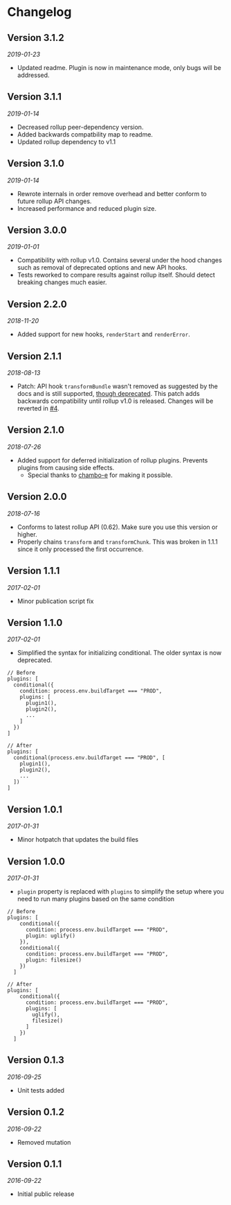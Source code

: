 # Changelog

## Version 3.1.2
*2019-01-23*
* Updated readme. Plugin is now in maintenance mode, only bugs will be addressed.

## Version 3.1.1
*2019-01-14*
* Decreased rollup peer-dependency version.
* Added backwards compatbility map to readme.
* Updated rollup dependency to v1.1

## Version 3.1.0
*2019-01-14*
* Rewrote internals in order remove overhead and better conform to future rollup API changes.
* Increased performance and reduced plugin size.

## Version 3.0.0
*2019-01-01*
* Compatibility with rollup v1.0. Contains several under the hood changes such as removal of deprecated options and new API hooks.
* Tests reworked to compare results against rollup itself. Should detect breaking changes much easier.

## Version 2.2.0
*2018-11-20*
* Added support for new hooks, `renderStart` and `renderError`.

## Version 2.1.1
*2018-08-13*
* Patch: API hook `transformBundle` wasn't removed as suggested by the docs and is still supported, [though deprecated](https://github.com/rollup/rollup/issues/2395). This patch adds backwards compatibility until rollup v1.0 is released. Changes will be reverted in [#4](https://github.com/AgronKabashi/rollup-plugin-conditional/issues/4).

## Version 2.1.0
*2018-07-26*
* Added support for deferred initialization of rollup plugins. Prevents plugins from causing side effects.
  - Special thanks to [chambo-e](https://github.com/chambo-e) for making it possible.

## Version 2.0.0
*2018-07-16*
* Conforms to latest rollup API (0.62). Make sure you use this version or higher.
* Properly chains `transform` and `transformChunk`. This was broken in 1.1.1 since it only processed the first occurrence.

## Version 1.1.1
*2017-02-01*
* Minor publication script fix

## Version 1.1.0
*2017-02-01*
* Simplified the syntax for initializing conditional. The older syntax is now deprecated.

```
// Before
plugins: [
  conditional({
    condition: process.env.buildTarget === "PROD",
    plugins: [
      plugin1(),
      plugin2(),
      ...
    ]
  })
]

// After
plugins: [
  conditional(process.env.buildTarget === "PROD", [
    plugin1(),
    plugin2(),
    ...
  ])
]
```

## Version 1.0.1
*2017-01-31*
* Minor hotpatch that updates the build files

## Version 1.0.0
*2017-01-31*
* `plugin` property is replaced with `plugins` to simplify the setup where you need to run many plugins based on the same condition
```
// Before
plugins: [
    conditional({
      condition: process.env.buildTarget === "PROD",
      plugin: uglify()
    }),
    conditional({
      condition: process.env.buildTarget === "PROD",
      plugin: filesize()
    })
  ]

// After
plugins: [
    conditional({
      condition: process.env.buildTarget === "PROD",
      plugins: [
        uglify(),
        filesize()
      ]
    })
  ]
```

## Version 0.1.3
*2016-09-25*
* Unit tests added

## Version 0.1.2
*2016-09-22*
* Removed mutation

## Version 0.1.1
*2016-09-22*
* Initial public release
